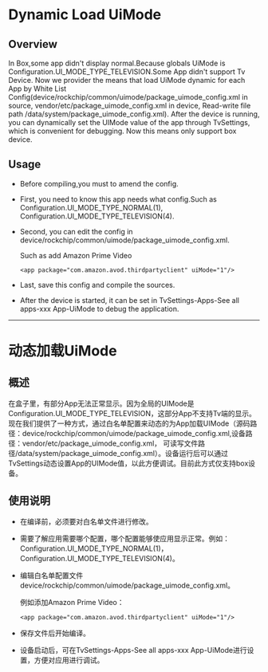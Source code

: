 #   Dynamic Load UiMode

##  Overview
In Box,some app didn't display normal.Because globals UiMode is Configuration.UI_MODE_TYPE_TELEVISION.Some App didn't support Tv Device. Now we provider the means that load UiMode dynamic for each App by White List Config(device/rockchip/common/uimode/package_uimode_config.xml in source, vendor/etc/package_uimode_config.xml in device, Read-write file path /data/system/package_uimode_config.xml). After the device is running, you can dynamically set the UIMode value of the app through TvSettings, which is convenient for debugging. Now this means only support box device.

##  Usage
+   Before compiling,you must to amend the config.

+   First, you need to know this app needs what config.Such as Configuration.UI_MODE_TYPE_NORMAL(1), Configuration.UI_MODE_TYPE_TELEVISION(4).

+   Second, you can edit the config in device/rockchip/common/uimode/package_uimode_config.xml.

    Such as add Amazon Prime Video

    ```<app package="com.amazon.avod.thirdpartyclient" uiMode="1"/>```

+   Last, save this config and compile the sources.

+   After the device is started, it can be set in TvSettings-Apps-See all apps-xxx App-UiMode to debug the application.


-----
#   动态加载UiMode

##  概述
在盒子里，有部分App无法正常显示。因为全局的UIMode是Configuration.UI_MODE_TYPE_TELEVISION，这部分App不支持Tv端的显示。现在我们提供了一种方式，通过白名单配置来动态的为App加载UIMode（源码路径：device/rockchip/common/uimode/package_uimode_config.xml,设备路径：vendor/etc/package_uimode_config.xml， 可读写文件路径/data/system/package_uimode_config.xml）。设备运行后可以通过TvSettings动态设置App的UIMode值，以此方便调试。目前此方式仅支持box设备。

##  使用说明

+   在编译前，必须要对白名单文件进行修改。

+   需要了解应用需要哪个配置，哪个配置能够使应用显示正常。例如：Configuration.UI_MODE_TYPE_NORMAL(1)，Configuration.UI_MODE_TYPE_TELEVISION(4)。

+   编辑白名单配置文件device/rockchip/common/uimode/package_uimode_config.xml。

    例如添加Amazon Prime Video：

    ```<app package="com.amazon.avod.thirdpartyclient" uiMode="1"/>```

+   保存文件后开始编译。

+   设备启动后，可在TvSettings-Apps-See all apps-xxx App-UiMode进行设置，方便对应用进行调试。
